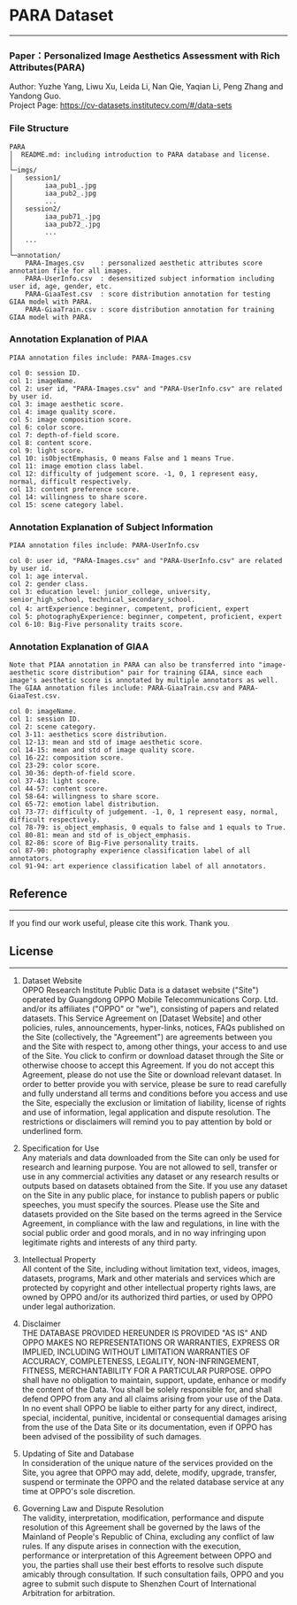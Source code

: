 # PARA Dataset

---
### Paper：Personalized Image Aesthetics Assessment with Rich Attributes(PARA)
Author: Yuzhe Yang, Liwu Xu, Leida Li, Nan Qie, Yaqian Li, Peng Zhang and Yandong Guo.  
Project Page:  https://cv-datasets.institutecv.com/#/data-sets  

### File Structure  

```
PARA  
│  README.md: including introduction to PARA database and license.
│  
└─imgs/
│   session1/
│        iaa_pub1_.jpg
│        iaa_pub2_.jpg
│        ...
│   session2/
│        iaa_pub71_.jpg
│        iaa_pub72_.jpg
│        ...
│   ...  
│       
└─annotation/  
	PARA-Images.csv    : personalized aesthetic attributes score annotation file for all images.
    PARA-UserInfo.csv  : desensitized subject information including user id, age, gender, etc.  
    PARA-GiaaTest.csv  : score distribution annotation for testing GIAA model with PARA.
    PARA-GiaaTrain.csv : score distribution annotation for training GIAA model with PARA.
```

### Annotation Explanation of PIAA

```
PIAA annotation files include: PARA-Images.csv

col 0: session ID.
col 1: imageName.
col 2: user id, "PARA-Images.csv" and "PARA-UserInfo.csv" are related by user id.
col 3: image aesthetic score.
col 4: image quality score.
col 5: image composition score.
col 6: color score.
col 7: depth-of-field score.
col 8: content score.
col 9: light score.
col 10: isObjectEmphasis, 0 means False and 1 means True.
col 11: image emotion class label.
col 12: difficulty of judgement score. -1, 0, 1 represent easy, normal, difficult respectively.
col 13: content preference score.
col 14: willingness to share score.
col 15: scene category label.
```

### Annotation Explanation of Subject Information

```
PIAA annotation files include: PARA-UserInfo.csv

col 0: user id, "PARA-Images.csv" and "PARA-UserInfo.csv" are related by user id.
col 1: age interval.
col 2: gender class.
col 3: education level: junior_college, university, senior_high_school, technical_secondary_school.
col 4: artExperience：beginner, competent, proficient, expert
col 5: photographyExperience: beginner, competent, proficient, expert
col 6-10: Big-Five personality traits score.
```

### Annotation Explanation of GIAA

```
Note that PIAA annotation in PARA can also be transferred into "image-aesthetic score distribution" pair for training GIAA, since each image's aesthetic score is annotated by multiple annotators as well. 
The GIAA annotation files include: PARA-GiaaTrain.csv and PARA-GiaaTest.csv.

col 0: imageName.
col 1: session ID.
col 2: scene category.
col 3-11: aesthetics score distribution.
col 12-13: mean and std of image aesthetic score.
col 14-15: mean and std of image quality score.
col 16-22: composition score.
col 23-29: color score.
col 30-36: depth-of-field score.
col 37-43: light score.
col 44-57: content score.
col 58-64: willingness to share score.
col 65-72: emotion label distribution.
col 73-77: difficulty of judgement. -1, 0, 1 represent easy, normal, difficult respectively.
col 78-79: is_object_emphasis, 0 equals to false and 1 equals to True.
col 80-81: mean and std of is_object_emphasis.
col 82-86: score of Big-Five personality traits.
col 87-90: photography experience classification label of all annotators.
col 91-94: art experience classification label of all annotators.
```
## Reference

---

If you find our work useful, please cite this work. Thank you.

## License

---

1. Dataset Website  
OPPO Research Institute Public Data is a dataset website ("Site") operated by Guangdong OPPO Mobile Telecommunications Corp. Ltd. and/or its affiliates ("OPPO" or "we"), consisting of papers and related datasets. This Service Agreement on [Dataset Website] and other policies, rules, announcements, hyper-links, notices, FAQs published on the Site (collectively, the "Agreement") are agreements between you and the Site with respect to, among other things, your access to and use of the Site. 
You click to confirm or download dataset through the Site or otherwise choose to accept this Agreement. If you do not accept this Agreement, please do not use the Site or download relevant dataset. 
In order to better provide you with service, please be sure to read carefully and fully understand all terms and conditions before you access and use the Site, especially the exclusion or limitation of liability, license of rights and use of information, legal application and dispute resolution. The restrictions or disclaimers will remind you to pay attention by bold or underlined form. 

2. Specification for Use  
Any materials and data downloaded from the Site can only be used for research and learning purpose. You are not allowed to sell, transfer or use in any commercial activities any dataset or any research results or outputs based on datasets obtained from the Site. 
If you use any dataset on the Site in any public place, for instance to publish papers or public speeches, you must specify the sources. 
Please use the Site and datasets provided on the Site based on the terms agreed in the Service Agreement, in compliance with the law and regulations, in line with the social public order and good morals, and in no way infringing upon legitimate rights and interests of any third party. 

3. Intellectual Property  
All content of the Site, including without limitation text, videos, images, datasets, programs, Mark and other materials and services which are protected by copyright and other intellectual property rights laws, are owned by OPPO and/or its authorized third parties, or used by OPPO under legal authorization. 

4. Disclaimer  
THE DATABASE PROVIDED HEREUNDER IS PROVIDED "AS IS" AND OPPO MAKES NO REPRESENTATIONS OR WARRANTIES, EXPRESS OR IMPLIED, INCLUDING WITHOUT LIMITATION WARRANTIES OF ACCURACY, COMPLETENESS, LEGALITY, NON-INFRINGEMENT, FITNESS, MERCHANTABILITY FOR A PARTICULAR PURPOSE. OPPO shall have no obligation to maintain, support, update, enhance or modify the content of the Data. You shall be solely responsible for, and shall defend OPPO from any and all claims arising from your use of the Data. In no event shall OPPO be liable to either party for any direct, indirect, special, incidental, punitive, incidental or consequential damages arising from the use of the Data Site or its documentation, even if OPPO has been advised of the possibility of such damages. 

5. Updating of Site and Database  
In consideration of the unique nature of the services provided on the Site, you agree that OPPO may add, delete, modify, upgrade, transfer, suspend or terminate the OPPO and the related database service at any time at OPPO's sole discretion. 

6. Governing Law and Dispute Resolution  
The validity, interpretation, modification, performance and dispute resolution of this Agreement shall be governed by the laws of the Mainland of People's Republic of China, excluding any conflict of law rules. 
If any dispute arises in connection with the execution, performance or interpretation of this Agreement between OPPO and you, the parties shall use their best efforts to resolve such dispute amicably through consultation. If such consultation fails, OPPO and you agree to submit such dispute to Shenzhen Court of International Arbitration for arbitration. 




